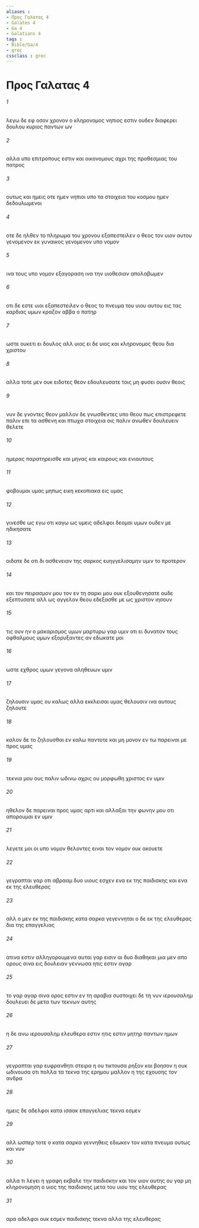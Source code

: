 ```yaml
---
aliases : 
- Προς Γαλατας 4
- Galates 4
- Ga 4
- Galatians 4
tags : 
- Bible/Ga/4
- grec
cssclass : grec
---
```


# Προς Γαλατας 4

###### 1
λεγω δε εφ οσον χρονον ο κληρονομος νηπιος εστιν ουδεν διαφερει δουλου κυριος παντων ων
###### 2
αλλα υπο επιτροπους εστιν και οικονομους αχρι της προθεσμιας του πατρος
###### 3
ουτως και ημεις οτε ημεν νηπιοι υπο τα στοιχεια του κοσμου ημεν δεδουλωμενοι
###### 4
οτε δε ηλθεν το πληρωμα του χρονου εξαπεστειλεν ο θεος τον υιον αυτου γενομενον εκ γυναικος γενομενον υπο νομον
###### 5
ινα τους υπο νομον εξαγοραση ινα την υιοθεσιαν απολαβωμεν
###### 6
οτι δε εστε υιοι εξαπεστειλεν ο θεος το πνευμα του υιου αυτου εις τας καρδιας υμων κραζον αββα ο πατηρ
###### 7
ωστε ουκετι ει δουλος αλλ υιος ει δε υιος και κληρονομος θεου δια χριστου
###### 8
αλλα τοτε μεν ουκ ειδοτες θεον εδουλευσατε τοις μη φυσει ουσιν θεοις
###### 9
νυν δε γνοντες θεον μαλλον δε γνωσθεντες υπο θεου πως επιστρεφετε παλιν επι τα ασθενη και πτωχα στοιχεια οις παλιν ανωθεν δουλευειν θελετε
###### 10
ημερας παρατηρεισθε και μηνας και καιρους και ενιαυτους
###### 11
φοβουμαι υμας μηπως εικη κεκοπιακα εις υμας
###### 12
γινεσθε ως εγω οτι καγω ως υμεις αδελφοι δεομαι υμων ουδεν με ηδικησατε
###### 13
οιδατε δε οτι δι ασθενειαν της σαρκος ευηγγελισαμην υμιν το προτερον
###### 14
και τον πειρασμον μου τον εν τη σαρκι μου ουκ εξουθενησατε ουδε εξεπτυσατε αλλ ως αγγελον θεου εδεξασθε με ως χριστον ιησουν
###### 15
τις ουν ην ο μακαρισμος υμων μαρτυρω γαρ υμιν οτι ει δυνατον τους οφθαλμους υμων εξορυξαντες αν εδωκατε μοι
###### 16
ωστε εχθρος υμων γεγονα αληθευων υμιν
###### 17
ζηλουσιν υμας ου καλως αλλα εκκλεισαι υμας θελουσιν ινα αυτους ζηλουτε
###### 18
καλον δε το ζηλουσθαι εν καλω παντοτε και μη μονον εν τω παρειναι με προς υμας
###### 19
τεκνια μου ους παλιν ωδινω αχρις ου μορφωθη χριστος εν υμιν
###### 20
ηθελον δε παρειναι προς υμας αρτι και αλλαξαι την φωνην μου οτι απορουμαι εν υμιν
###### 21
λεγετε μοι οι υπο νομον θελοντες ειναι τον νομον ουκ ακουετε
###### 22
γεγραπται γαρ οτι αβρααμ δυο υιους εσχεν ενα εκ της παιδισκης και ενα εκ της ελευθερας
###### 23
αλλ ο μεν εκ της παιδισκης κατα σαρκα γεγεννηται ο δε εκ της ελευθερας δια της επαγγελιας
###### 24
ατινα εστιν αλληγορουμενα αυται γαρ εισιν αι δυο διαθηκαι μια μεν απο ορους σινα εις δουλειαν γεννωσα ητις εστιν αγαρ
###### 25
το γαρ αγαρ σινα ορος εστιν εν τη αραβια συστοιχει δε τη νυν ιερουσαλημ δουλευει δε μετα των τεκνων αυτης
###### 26
η δε ανω ιερουσαλημ ελευθερα εστιν ητις εστιν μητηρ παντων ημων
###### 27
γεγραπται γαρ ευφρανθητι στειρα η ου τικτουσα ρηξον και βοησον η ουκ ωδινουσα οτι πολλα τα τεκνα της ερημου μαλλον η της εχουσης τον ανδρα
###### 28
ημεις δε αδελφοι κατα ισαακ επαγγελιας τεκνα εσμεν
###### 29
αλλ ωσπερ τοτε ο κατα σαρκα γεννηθεις εδιωκεν τον κατα πνευμα ουτως και νυν
###### 30
αλλα τι λεγει η γραφη εκβαλε την παιδισκην και τον υιον αυτης ου γαρ μη κληρονομηση ο υιος της παιδισκης μετα του υιου της ελευθερας
###### 31
αρα αδελφοι ουκ εσμεν παιδισκης τεκνα αλλα της ελευθερας
